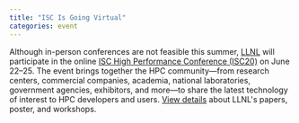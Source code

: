 ```yaml
---
title: "ISC Is Going Virtual"
categories: event
---
```


Although in-person conferences are not feasible this summer, [LLNL](https://2020.isc-program.com/organization/?inst=6182865579231249571) will participate in the online [ISC High Performance Conference (ISC20)](https://www.isc-hpc.com/) on June 22–25. The event brings together the HPC community&mdash;from research centers, commercial companies, academia, national laboratories, government agencies, exhibitors, and more&mdash;to share the latest technology of interest to HPC developers and users. [View details](https://computing.llnl.gov/isc20-event-calendar) about LLNL's papers, poster, and workshops.
